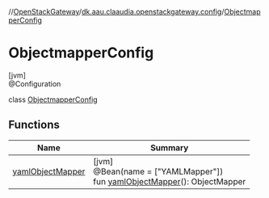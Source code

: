 //[OpenStackGateway](../../../index.md)/[dk.aau.claaudia.openstackgateway.config](../index.md)/[ObjectmapperConfig](index.md)

# ObjectmapperConfig

[jvm]\
@Configuration

class [ObjectmapperConfig](index.md)

## Functions

| Name | Summary |
|---|---|
| [yamlObjectMapper](yaml-object-mapper.md) | [jvm]<br>@Bean(name = ["YAMLMapper"])<br>fun [yamlObjectMapper](yaml-object-mapper.md)(): ObjectMapper |
